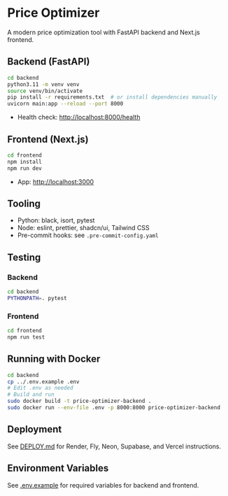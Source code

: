 # Price Optimizer

A modern price optimization tool with FastAPI backend and Next.js frontend.

## Backend (FastAPI)

```bash
cd backend
python3.11 -m venv venv
source venv/bin/activate
pip install -r requirements.txt  # or install dependencies manually
uvicorn main:app --reload --port 8000
```

- Health check: [http://localhost:8000/health](http://localhost:8000/health)

## Frontend (Next.js)

```bash
cd frontend
npm install
npm run dev
```

- App: [http://localhost:3000](http://localhost:3000)

## Tooling
- Python: black, isort, pytest
- Node: eslint, prettier, shadcn/ui, Tailwind CSS
- Pre-commit hooks: see `.pre-commit-config.yaml`

## Testing

### Backend

```bash
cd backend
PYTHONPATH=. pytest
```

### Frontend

```bash
cd frontend
npm run test
```

## Running with Docker

```bash
cd backend
cp ../.env.example .env
# Edit .env as needed
# Build and run
sudo docker build -t price-optimizer-backend .
sudo docker run --env-file .env -p 8000:8000 price-optimizer-backend
```

## Deployment
See [DEPLOY.md](./DEPLOY.md) for Render, Fly, Neon, Supabase, and Vercel instructions.

## Environment Variables
See [.env.example](./.env.example) for required variables for backend and frontend.
